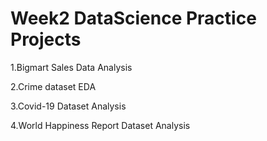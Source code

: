 # Week2 DataScience Practice Projects

1.Bigmart Sales Data Analysis

2.Crime dataset EDA 

3.Covid-19 Dataset Analysis

4.World Happiness Report Dataset Analysis
